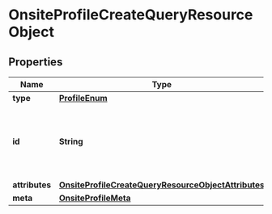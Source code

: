 # OnsiteProfileCreateQueryResourceObject

## Properties
Name | Type | Description | Notes
------------ | ------------- | ------------- | -------------
**type** | [**ProfileEnum**](ProfileEnum.md) |  | 
**id** | **String** | Primary key that uniquely identifies this profile. Generated by Klaviyo. |  [optional]
**attributes** | [**OnsiteProfileCreateQueryResourceObjectAttributes**](OnsiteProfileCreateQueryResourceObjectAttributes.md) |  | 
**meta** | [**OnsiteProfileMeta**](OnsiteProfileMeta.md) |  |  [optional]
